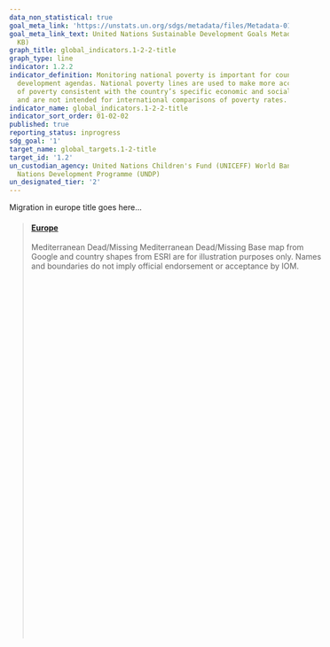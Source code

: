 ```yaml
---
data_non_statistical: true
goal_meta_link: 'https://unstats.un.org/sdgs/metadata/files/Metadata-01-02-01.pdf '
goal_meta_link_text: United Nations Sustainable Development Goals Metadata (PDF 894
  KB)
graph_title: global_indicators.1-2-2-title
graph_type: line
indicator: 1.2.2
indicator_definition: Monitoring national poverty is important for country-specific
  development agendas. National poverty lines are used to make more accurate estimates
  of poverty consistent with the country’s specific economic and social circumstances,
  and are not intended for international comparisons of poverty rates.
indicator_name: global_indicators.1-2-2-title
indicator_sort_order: 01-02-02
published: true
reporting_status: inprogress
sdg_goal: '1'
target_name: global_targets.1-2-title
target_id: '1.2'
un_custodian_agency: United Nations Children's Fund (UNICEFF) World Bank (WB) United
  Nations Development Programme (UNDP)
un_designated_tier: '2'
---
```

Migration in europe title goes here...

<blockquote class="embedly-card" style="width:525px; height:750px"><h4><a href="https://migration.iom.int/europe?type=missing">Europe</a></h4><p>Mediterranean Dead/Missing Mediterranean Dead/Missing Base map from Google and country shapes from ESRI are for illustration purposes only. Names and boundaries do not imply official endorsement or acceptance by IOM.</p></blockquote>
<script async src="//cdn.embedly.com/widgets/platform.js" charset="UTF-8"></script>


